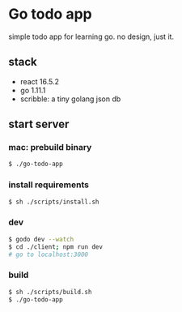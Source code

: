# Go todo app
simple todo app for learning go.
no design, just it.

## stack
- react 16.5.2
- go 1.11.1
- scribble: a tiny golang json db

## start server
### mac: prebuild binary
```bash
$ ./go-todo-app
```

### install requirements
```bash
$ sh ./scripts/install.sh
```

### dev
```bash
$ godo dev --watch
$ cd ./client; npm run dev
# go to localhost:3000
```

### build
```bash
$ sh ./scripts/build.sh
$ ./go-todo-app
```
